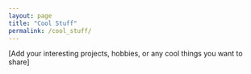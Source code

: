 ```yaml
---
layout: page
title: "Cool Stuff"
permalink: /cool_stuff/
---
```


[Add your interesting projects, hobbies, or any cool things you want to share]